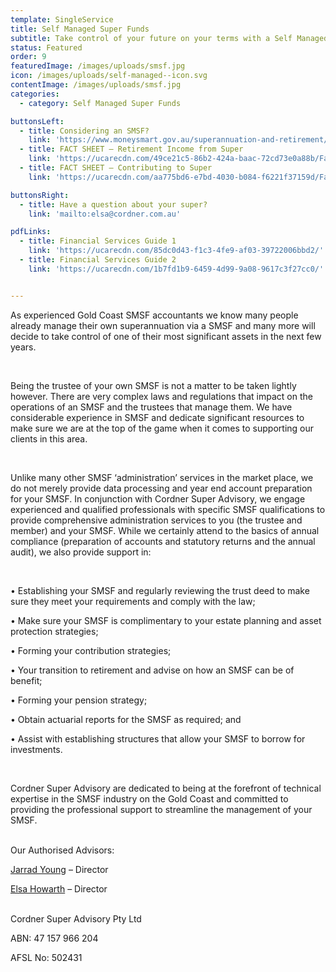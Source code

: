 ```yaml
---
template: SingleService
title: Self Managed Super Funds
subtitle: Take control of your future on your terms with a Self Managed Super Fund
status: Featured
order: 9
featuredImage: /images/uploads/smsf.jpg
icon: /images/uploads/self-managed--icon.svg
contentImage: /images/uploads/smsf.jpg
categories:
  - category: Self Managed Super Funds

buttonsLeft:
  - title: Considering an SMSF?
    link: 'https://www.moneysmart.gov.au/superannuation-and-retirement/self-managed-super-fund-smsf'
  - title: FACT SHEET – Retirement Income from Super
    link: 'https://ucarecdn.com/49ce21c5-86b2-424a-baac-72cd73e0a88b/FactSheetRetirementIncomeYourOptions.pdf'
  - title: FACT SHEET – Contributing to Super
    link: 'https://ucarecdn.com/aa775bd6-e7bd-4030-b084-f6221f37159d/FactSheetContributingtoSuper.pdf'

buttonsRight:
  - title: Have a question about your super?
    link: 'mailto:elsa@cordner.com.au'

pdfLinks:
  - title: Financial Services Guide 1
    link: 'https://ucarecdn.com/85dc0d43-f1c3-4fe9-af03-39722006bbd2/'
  - title: Financial Services Guide 2
    link: 'https://ucarecdn.com/1b7fd1b9-6459-4d99-9a08-9617c3f27cc0/'


---
```


As experienced Gold Coast SMSF accountants we know many people already manage their own superannuation via a SMSF and many more will decide to take control of one of their most significant assets in the next few years.

<br />

Being the trustee of your own SMSF is not a matter to be taken lightly however. There are very complex laws and regulations that impact on the operations of an SMSF and the trustees that manage them. We have considerable experience in SMSF and dedicate significant resources to make sure we are at the top of the game when it comes to supporting our clients in this area.

<br />

Unlike many other SMSF ‘administration’ services in the market place, we do not merely provide data processing and year end account preparation for your SMSF. In conjunction with Cordner Super Advisory, we engage experienced and qualified professionals with specific SMSF qualifications to provide comprehensive administration services to you (the trustee and member) and your SMSF. While we certainly attend to the basics of annual compliance (preparation of accounts and statutory returns and the annual audit), we also provide support in:

<br />

• Establishing your SMSF and regularly reviewing the trust deed to make sure they meet your requirements and comply with the law;

• Make sure your SMSF is complimentary to your estate planning and asset protection strategies;

• Forming your contribution strategies;

• Your transition to retirement and advise on how an SMSF can be of benefit;

• Forming your pension strategy;

• Obtain actuarial reports for the SMSF as required; and

• Assist with establishing structures that allow your SMSF to borrow for investments.

<br />

Cordner Super Advisory are dedicated to being at the forefront of technical expertise in the SMSF industry on the Gold Coast and committed to providing the professional support to streamline the management of your SMSF.

<br />
Our Authorised Advisors:

[Jarrad Young](https://cordner.netlify.com/team/jarrad-young/) – Director

[Elsa Howarth](https://cordner.netlify.com/team/elsa-howarth/) – Director

<br />
Cordner Super Advisory Pty Ltd

ABN: 47 157 966 204

AFSL No: 502431
